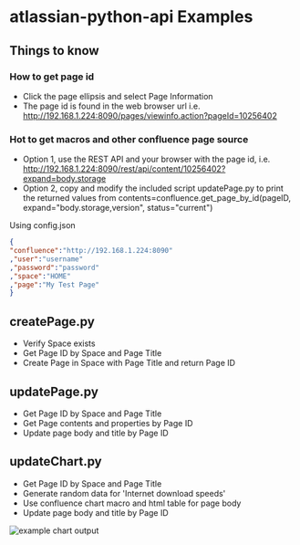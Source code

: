 # atlassian-python-api Examples

## Things to know
### How to get page id
 * Click the page ellipsis and select Page Information
 * The page id is found in the web browser url i.e. http://192.168.1.224:8090/pages/viewinfo.action?pageId=10256402
### Hot to get macros and other confluence page source
 * Option 1, use the REST API and your browser with the page id, i.e. http://192.168.1.224:8090/rest/api/content/10256402?expand=body.storage
 * Option 2, copy and modify the included script updatePage.py to print the returned values from contents=confluence.get_page_by_id(pageID, expand="body.storage,version", status="current")

Using config.json
   ```json
{
  "confluence":"http://192.168.1.224:8090"
 ,"user":"username"
 ,"password":"password"
 ,"space":"HOME"
 ,"page":"My Test Page"
}
   ```

## createPage.py
  * Verify Space exists
  * Get Page ID by Space and Page Title
  * Create Page in Space with Page Title and return Page ID
  
## updatePage.py
  * Get Page ID by Space and Page Title
  * Get Page contents and properties by Page ID
  * Update page body and title by Page ID

## updateChart.py
  * Get Page ID by Space and Page Title
  * Generate random data for 'Internet download speeds'
  * Use confluence chart macro and html table for page body
  * Update page body and title by Page ID
  
 ![example chart output](https://github.com/rajdor/pythonConfluenceExamples/blob/master/updateChart.png?raw=true)
 
 